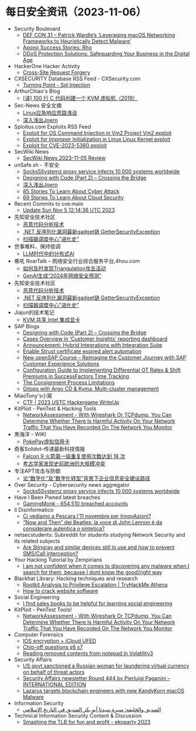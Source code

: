 # 每日安全资讯（2023-11-06）

- Security Boulevard
  - [DEF CON 31 – Patrick Wardle’s ‘Leveraging macOS Networking Frameworks to Heuristically Detect Malware’](https://securityboulevard.com/2023/11/def-con-31-patrick-wardles-leveraging-macos-networking-frameworks-to-heuristically-detect-malware/)
  - [Apono Success Stories: Rho](https://securityboulevard.com/2023/11/apono-success-stories-rho/)
  - [DDoS Protection Solutions: Safeguarding Your Business in the Digital Age](https://securityboulevard.com/2023/11/ddos-protection-solutions-safeguarding-your-business-in-the-digital-age/)
- HackerOne Hacker Activity
  - [Cross-Site Request Forgery](https://hackerone.com/reports/2041007)
- CXSECURITY Database RSS Feed - CXSecurity.com
  - [Turning Point - Sql Injection](https://cxsecurity.com/issue/WLB-2023110006)
- ArthurChiao's Blog
  - [[译] 100 行 C 代码创建一个 KVM 虚拟机（2019）](https://arthurchiao.github.io/blog/kvm-host-in-a-few-lines-of-code-zh/)
- Sec-News 安全文摘
  - [Linux应急响应思路浅谈](https://govuln.com/news/url/dNgy)
  - [深入浅出Joern](https://govuln.com/news/group/vn01/)
- Sploitus.com Exploits RSS Feed
  - [Exploit for OS Command Injection in Vm2 Project Vm2 exploit](https://sploitus.com/exploit?id=A873FDF8-67A1-5901-A026-A43BDAAF4376&utm_source=rss&utm_medium=rss)
  - [Exploit for Improper Initialization in Linux Linux Kernel exploit](https://sploitus.com/exploit?id=C77E4DCD-6F02-5B59-A70C-5632A7207285&utm_source=rss&utm_medium=rss)
  - [Exploit for CVE-2023-5360 exploit](https://sploitus.com/exploit?id=6443637C-D399-5B7B-A40E-B5C419B99F44&utm_source=rss&utm_medium=rss)
- SecWiki News
  - [SecWiki News 2023-11-05 Review](http://www.sec-wiki.com/?2023-11-05)
- unSafe.sh - 不安全
  - [Socks5Systemz proxy service infects 10,000 systems worldwide](https://buaq.net/go-194697.html)
  - [Designing with Code (Part 2) – Crossing the Bridge](https://buaq.net/go-194699.html)
  - [深入浅出Joern](https://buaq.net/go-194696.html)
  - [85 Stories To Learn About Cyber Attack](https://buaq.net/go-194719.html)
  - [69 Stories To Learn About Cloud Security](https://buaq.net/go-194720.html)
- Recent Commits to cve:main
  - [Update Sun Nov  5 12:14:36 UTC 2023](https://github.com/trickest/cve/commit/48ba8b02855bf80c2bbbcf204c769cae8f095931)
- 先知安全技术社区
  - [恶意代码分析技术](https://xz.aliyun.com/t/12979)
  - [.NET 反序列化漏洞最新gadget链 GetterSecurityException](https://xz.aliyun.com/t/12977)
  - [扫描器调度中心"进化史"](https://xz.aliyun.com/t/12976)
- 世事难料，保持低调
  - [LLM时代中的分布式AI](https://blog.csdn.net/ariesjzj/article/details/134215494)
- 嘶吼 RoarTalk – 网络安全行业综合服务平台,4hou.com
  - [如何及时发现Triangulation攻击活动](https://www.4hou.com/posts/poW1)
  - [GenAI生成“2024年网络安全预测”](https://www.4hou.com/posts/1po3)
- 先知安全技术社区
  - [恶意代码分析技术](https://xz.aliyun.com/t/12979)
  - [.NET 反序列化漏洞最新gadget链 GetterSecurityException](https://xz.aliyun.com/t/12977)
  - [扫描器调度中心"进化史"](https://xz.aliyun.com/t/12976)
- Jiajun的技术笔记
  - [KVM 共享 Intel 集成显卡](https://jiajunhuang.com/articles/2023_11_05-kvm_windows_intel_gpu.md.html)
- SAP Blogs
  - [Designing with Code (Part 2) – Crossing the Bridge](https://blogs.sap.com/2023/11/05/designing-with-code-part-2-crossing-the-bridge/)
  - [Cases Overview in ‘Customer Insights’ reporting dashboard](https://blogs.sap.com/2023/11/05/cases-overview-in-customer-insights-reporting-dashboard/)
  - [Announcement: Hybrid Integrations with Integration Suite](https://blogs.sap.com/2023/11/05/announcement-hybrid-integrations-with-integration-suite/)
  - [Enable Strust certificate expired alert automation](https://blogs.sap.com/2023/11/05/enable-strust-certificate-expired-alert-automation/)
  - [New openSAP Course – Reimagine the Customer Journey with SAP Customer Experience Solutions](https://blogs.sap.com/2023/11/05/new-opensap-course-reimagine-the-customer-journey-with-sap-customer-experience-solutions/)
  - [Configuration Guide to Implementing Differential OT Rates & Shift Premiums in SuccessFactors Time Tracking](https://blogs.sap.com/2023/11/05/configuration-guide-to-implementing-differential-ot-rates-shift-premiums-in-successfactors-time-tracking/)
  - [The Consignment Process Limitations](https://blogs.sap.com/2023/11/05/the-consignment-process-limitations/)
  - [Gitops with Argo CD & Kyma, Multi-cluster management](https://blogs.sap.com/2023/11/05/gitops-with-argo-cd-kyma-multi-cluster-management/)
- MiaoTony's小窝
  - [CTF | 2023 USTC Hackergame WriteUp](https://miaotony.xyz/2023/11/05/CTF_2023Hackergame/)
- KitPloit - PenTest & Hacking Tools
  - [NetworkAssessment - With Wireshark Or TCPdump, You Can Determine Whether There Is Harmful Activity On Your Network Traffic That You Have Recorded On The Network You Monitor](http://www.kitploit.com/2023/11/networkassessment-with-wireshark-or.html)
- 黑海洋 - WIKI
  - [PokePay虚拟信用卡](https://blog.upx8.com/3891)
- 奇客Solidot–传递最新科技情报
  - [Falcon 9 火箭第一级重复使用次数达到 18 次](https://www.solidot.org/story?sid=76534)
  - [考古学家发现史前欧洲的大规模冲突](https://www.solidot.org/story?sid=76533)
- 专注APT攻击与防御
  - [论“数字化”及“数字化转型”背景下企业信息安全建设路径](https://micropoor.blogspot.com/2023/11/blog-post.html)
- Over Security - Cybersecurity news aggregator
  - [Socks5Systemz proxy service infects 10,000 systems worldwide](https://www.bleepingcomputer.com/news/security/socks5systemz-proxy-service-infects-10-000-systems-worldwide/)
- Have I Been Pwned latest breaches
  - [GamingMonk - 654,510 breached accounts](https://haveibeenpwned.com/PwnedWebsites#GamingMonk)
- Il Disinformatico
  - [Ci vediamo a Pescara l’11 novembre per InnovAzioni?](http://attivissimo.blogspot.com/2023/11/ci-vediamo-pescara-l11-novembre-per.html)
  - [“Now and Then” dei Beatles: la voce di John Lennon è da considerare autentica o sintetica?](http://attivissimo.blogspot.com/2023/11/now-and-then-dei-beatles-la-voce-di.html)
- netsecstudents: Subreddit for students studying Network Security and its related subjects
  - [Are Stingray and similar devices still in use and how to prevent SMS/Call interception?](https://www.reddit.com/r/netsecstudents/comments/17o297o/are_stingray_and_similar_devices_still_in_use_and/)
- Your Hacking Tutorial by Zempirians
  - [I am not confident when it comes to discovering any malware when I search for them, because I dont know the good/right way](https://www.reddit.com/r/HowToHack/comments/17oht9m/i_am_not_confident_when_it_comes_to_discovering/)
- Blackhat Library: Hacking techniques and research
  - [Rootkit Analysis to Privilege Escalation | TryHackMe Athena](https://www.reddit.com/r/blackhat/comments/17oat9u/rootkit_analysis_to_privilege_escalation/)
  - [How to crack website software](https://www.reddit.com/r/blackhat/comments/17ok3cc/how_to_crack_website_software/)
- Social Engineering
  - [I find sales books to be helpful for learning social engineering](https://www.reddit.com/r/SocialEngineering/comments/17o76z6/i_find_sales_books_to_be_helpful_for_learning/)
- KitPloit - PenTest Tools!
  - [NetworkAssessment - With Wireshark Or TCPdump, You Can Determine Whether There Is Harmful Activity On Your Network Traffic That You Have Recorded On The Network You Monitor](http://www.kitploit.com/2023/11/networkassessment-with-wireshark-or.html)
- Computer Forensics
  - [IOS encryption + iCloud UFED](https://www.reddit.com/r/computerforensics/comments/17o8eq7/ios_encryption_icloud_ufed/)
  - [Chip-off questions s6 s7](https://www.reddit.com/r/computerforensics/comments/17obo9d/chipoff_questions_s6_s7/)
  - [Reading removed contents from notepad in Volatility3](https://www.reddit.com/r/computerforensics/comments/17o1fvw/reading_removed_contents_from_notepad_in/)
- Security Affairs
  - [US govt sanctioned a Russian woman for laundering virtual currency on behalf of threat actors](https://securityaffairs.com/153649/breaking-news/russian-woman-virtual-currency-money-laundering.html)
  - [Security Affairs newsletter Round 444 by Pierluigi Paganini – INTERNATIONAL EDITION](https://securityaffairs.com/153643/breaking-news/security-affairs-newsletter-round-444-by-pierluigi-paganini-international-edition.html)
  - [Lazarus targets blockchain engineers with new KandyKorn macOS Malware](https://securityaffairs.com/153622/hacking/lazarus-kandykorn-malware.html)
- Information Security
  - [الصديق والخليفة: سيرة سيدنا أبو بكر الصديق في التاريخ الإسلامي](https://www.reddit.com/r/Information_Security/comments/17onliw/الصديق_والخليفة_سيرة_سيدنا_أبو_بكر_الصديق_في/)
- Technical Information Security Content & Discussion
  - [Smashing the TLB for fun and profit - ekoparty 2023](https://www.reddit.com/r/netsec/comments/17o24gf/smashing_the_tlb_for_fun_and_profit_ekoparty_2023/)
